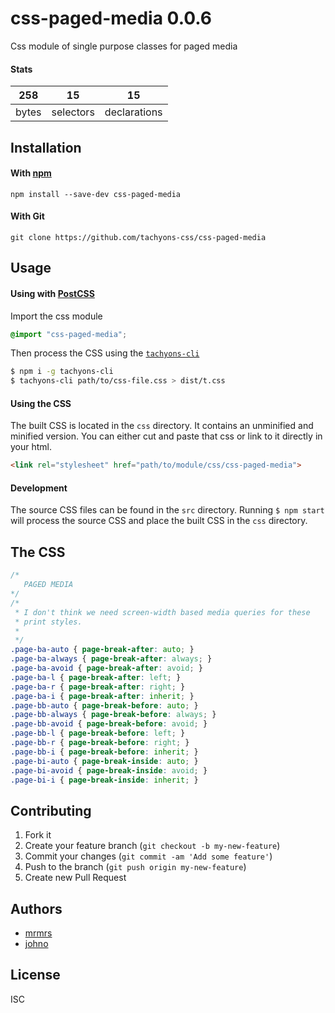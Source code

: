 # css-paged-media 0.0.6

Css module of single purpose classes for paged media

#### Stats

258 | 15 | 15
---|---|---
bytes | selectors | declarations

## Installation

#### With [npm](https://npmjs.com)

```
npm install --save-dev css-paged-media
```

#### With Git

```
git clone https://github.com/tachyons-css/css-paged-media
```

## Usage

#### Using with [PostCSS](https://github.com/postcss/postcss)

Import the css module

```css
@import "css-paged-media";
```

Then process the CSS using the [`tachyons-cli`](https://github.com/tachyons-css/tachyons-cli)

```sh
$ npm i -g tachyons-cli
$ tachyons-cli path/to/css-file.css > dist/t.css
```

#### Using the CSS

The built CSS is located in the `css` directory. It contains an unminified and minified version.
You can either cut and paste that css or link to it directly in your html.

```html
<link rel="stylesheet" href="path/to/module/css/css-paged-media">
```

#### Development

The source CSS files can be found in the `src` directory.
Running `$ npm start` will process the source CSS and place the built CSS in the `css` directory.

## The CSS

```css
/*
   PAGED MEDIA
*/
/*
 * I don't think we need screen-width based media queries for these
 * print styles.
 *
 */
.page-ba-auto { page-break-after: auto; }
.page-ba-always { page-break-after: always; }
.page-ba-avoid { page-break-after: avoid; }
.page-ba-l { page-break-after: left; }
.page-ba-r { page-break-after: right; }
.page-ba-i { page-break-after: inherit; }
.page-bb-auto { page-break-before: auto; }
.page-bb-always { page-break-before: always; }
.page-bb-avoid { page-break-before: avoid; }
.page-bb-l { page-break-before: left; }
.page-bb-r { page-break-before: right; }
.page-bb-i { page-break-before: inherit; }
.page-bi-auto { page-break-inside: auto; }
.page-bi-avoid { page-break-inside: avoid; }
.page-bi-i { page-break-inside: inherit; }
```

## Contributing

1. Fork it
2. Create your feature branch (`git checkout -b my-new-feature`)
3. Commit your changes (`git commit -am 'Add some feature'`)
4. Push to the branch (`git push origin my-new-feature`)
5. Create new Pull Request

## Authors

* [mrmrs](http://mrmrs.io)
* [johno](http://johnotander.com)

## License

ISC
